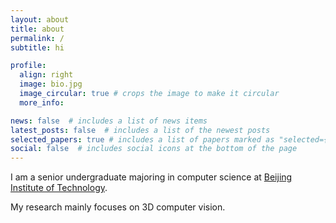 ```yaml
---
layout: about
title: about
permalink: /
subtitle: hi

profile:
  align: right
  image: bio.jpg
  image_circular: true # crops the image to make it circular
  more_info: 

news: false  # includes a list of news items
latest_posts: false  # includes a list of the newest posts
selected_papers: true # includes a list of papers marked as "selected={true}"
social: false  # includes social icons at the bottom of the page
---
```


I am a senior undergraduate majoring in computer science at [Beijing Institute of Technology](https://english.bit.edu.cn/). 

My research mainly focuses on 3D computer vision.


